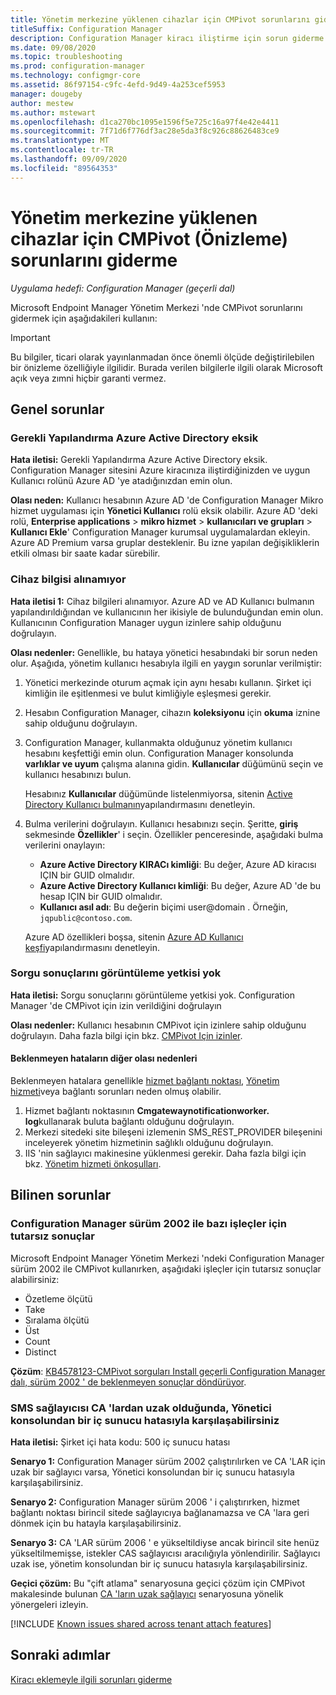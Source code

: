 ```yaml
---
title: Yönetim merkezine yüklenen cihazlar için CMPivot sorunlarını giderme
titleSuffix: Configuration Manager
description: Configuration Manager kiracı iliştirme için sorun giderme CMPivot
ms.date: 09/08/2020
ms.topic: troubleshooting
ms.prod: configuration-manager
ms.technology: configmgr-core
ms.assetid: 86f97154-c9fc-4efd-9d49-4a253cef5953
manager: dougeby
author: mestew
ms.author: mstewart
ms.openlocfilehash: d1ca270bc1095e1596f5e725c16a97f4e42e4411
ms.sourcegitcommit: 7f71d6f776df3ac28e5da3f8c926c88626483ce9
ms.translationtype: MT
ms.contentlocale: tr-TR
ms.lasthandoff: 09/09/2020
ms.locfileid: "89564353"
---
```

# <a name="troubleshoot-cmpivot-preview-for-devices-uploaded-to-the-admin-center"></a>Yönetim merkezine yüklenen cihazlar için CMPivot (Önizleme) sorunlarını giderme
<!--6024392-->
*Uygulama hedefi: Configuration Manager (geçerli dal)*

Microsoft Endpoint Manager Yönetim Merkezi 'nde CMPivot sorunlarını gidermek için aşağıdakileri kullanın:

> [!Important]
> Bu bilgiler, ticari olarak yayınlanmadan önce önemli ölçüde değiştirilebilen bir önizleme özelliğiyle ilgilidir. Burada verilen bilgilerle ilgili olarak Microsoft açık veya zımni hiçbir garanti vermez.

## <a name="common-issues"></a>Genel sorunlar

### <a name="the-necessary-configuration-is-missing-in-azure-active-directory"></a><a name="bkmk_aad"></a> Gerekli Yapılandırma Azure Active Directory eksik

**Hata iletisi:** Gerekli Yapılandırma Azure Active Directory eksik. Configuration Manager sitesini Azure kiracınıza iliştirdiğinizden ve uygun Kullanıcı rolünü Azure AD 'ye atadığınızdan emin olun.

**Olası neden:** Kullanıcı hesabının Azure AD 'de Configuration Manager Mikro hizmet uygulaması için **Yönetici Kullanıcı** rolü eksik olabilir. Azure AD 'deki rolü, **Enterprise applications**  >  **mikro hizmet**  >  **kullanıcıları ve grupları**  >  **Kullanıcı Ekle**' Configuration Manager kurumsal uygulamalardan ekleyin. Azure AD Premium varsa gruplar desteklenir. Bu izne yapılan değişikliklerin etkili olması bir saate kadar sürebilir.

### <a name="unable-to-get-device-information"></a><a name="bkmk_noinfo"></a> Cihaz bilgisi alınamıyor

**Hata iletisi 1:** Cihaz bilgileri alınamıyor. Azure AD ve AD Kullanıcı bulmanın yapılandırıldığından ve kullanıcının her ikisiyle de bulunduğundan emin olun. Kullanıcının Configuration Manager uygun izinlere sahip olduğunu doğrulayın.

**Olası nedenler:** Genellikle, bu hataya yönetici hesabındaki bir sorun neden olur. Aşağıda, yönetim kullanıcı hesabıyla ilgili en yaygın sorunlar verilmiştir:

1. Yönetici merkezinde oturum açmak için aynı hesabı kullanın. Şirket içi kimliğin ile eşitlenmesi ve bulut kimliğiyle eşleşmesi gerekir.
1. Hesabın Configuration Manager, cihazın **koleksiyonu** için **okuma** iznine sahip olduğunu doğrulayın.
1. Configuration Manager, kullanmakta olduğunuz yönetim kullanıcı hesabını keşfettiği emin olun. Configuration Manager konsolunda **varlıklar ve uyum** çalışma alanına gidin. **Kullanıcılar** düğümünü seçin ve kullanıcı hesabınızı bulun.

    Hesabınız **Kullanıcılar** düğümünde listelenmiyorsa, sitenin [Active Directory Kullanıcı bulmanın](../core/servers/deploy/configure/about-discovery-methods.md#bkmk_aboutUser)yapılandırmasını denetleyin.

1. Bulma verilerini doğrulayın. Kullanıcı hesabınızı seçin. Şeritte, **giriş** sekmesinde **Özellikler**' i seçin. Özellikler penceresinde, aşağıdaki bulma verilerini onaylayın:

    - **Azure Active Directory KIRACı kimliği**: Bu değer, Azure AD kiracısı IÇIN bir GUID olmalıdır.
    - **Azure Active Directory Kullanıcı kimliği**: Bu değer, Azure AD 'de bu hesap IÇIN bir GUID olmalıdır.
    - **Kullanıcı asıl adı**: Bu değerin biçimi user@domain . Örneğin, `jqpublic@contoso.com`.

    Azure AD özellikleri boşsa, sitenin [Azure AD Kullanıcı keşfi](../core/servers/deploy/configure/about-discovery-methods.md#azureaddisc)yapılandırmasını denetleyin.


### <a name="not-authorized-to-view-query-results"></a><a name="bkmk_rbac"></a> Sorgu sonuçlarını görüntüleme yetkisi yok

**Hata iletisi:** Sorgu sonuçlarını görüntüleme yetkisi yok. Configuration Manager 'de CMPivot için izin verildiğini doğrulayın

**Olası nedenler:** Kullanıcı hesabının CMPivot için izinlere sahip olduğunu doğrulayın. Daha fazla bilgi için bkz. [CMPivot Için izinler](cmpivot-start.md#permissions).

#### <a name="other-possible-causes-of-unexpected-errors"></a><a name="bkmk_other"></a> Beklenmeyen hataların diğer olası nedenleri

Beklenmeyen hatalara genellikle [hizmet bağlantı noktası](../core/servers/deploy/configure/about-the-service-connection-point.md), [Yönetim hizmeti](../develop/adminservice/overview.md)veya bağlantı sorunları neden olmuş olabilir.

1. Hizmet bağlantı noktasının **Cmgatewaynotificationworker. log**kullanarak buluta bağlantı olduğunu doğrulayın.
1. Merkezi sitedeki site bileşeni izlemenin SMS_REST_PROVIDER bileşenini inceleyerek yönetim hizmetinin sağlıklı olduğunu doğrulayın.
1. IIS 'nin sağlayıcı makinesine yüklenmesi gerekir. Daha fazla bilgi için bkz. [Yönetim hizmeti önkoşulları](../develop/adminservice/overview.md#prerequisites).

## <a name="known-issues"></a>Bilinen sorunlar

### <a name="inconsistent-results-for-some-operators-with-configuration-manager-version-2002"></a>Configuration Manager sürüm 2002 ile bazı işleçler için tutarsız sonuçlar
<!--7784718, 7884272-->
Microsoft Endpoint Manager Yönetim Merkezi 'ndeki Configuration Manager sürüm 2002 ile CMPivot kullanırken, aşağıdaki işleçler için tutarsız sonuçlar alabilirsiniz:

- Özetleme ölçütü
- Take
- Sıralama ölçütü
- Üst
- Count
- Distinct

**Çözüm**: [KB4578123-CMPivot sorguları Install geçerli Configuration Manager dalı, sürüm 2002 ' de beklenmeyen sonuçlar döndürüyor](https://support.microsoft.com/help/4578123).

### <a name="when-the-sms-provider-is-remote-from-the-cas-you-may-encounter-an-internal-server-error-from-the-admin-console"></a><a name="bkmk_dblhop"></a> SMS sağlayıcısı CA 'lardan uzak olduğunda, Yönetici konsolundan bir iç sunucu hatasıyla karşılaşabilirsiniz

**Hata iletisi:** Şirket içi hata kodu: 500 iç sunucu hatası

**Senaryo 1:** Configuration Manager sürüm 2002 çalıştırılırken ve CA 'LAR için uzak bir sağlayıcı varsa, Yönetici konsolundan bir iç sunucu hatasıyla karşılaşabilirsiniz.

**Senaryo 2:** Configuration Manager sürüm 2006 ' i çalıştırırken, hizmet bağlantı noktası birincil sitede sağlayıcıya bağlanamazsa ve CA 'lara geri dönmek için bu hatayla karşılaşabilirsiniz. 

**Senaryo 3:** CA 'LAR sürüm 2006 ' e yükseltildiyse ancak birincil site henüz yükseltilmemişse, istekler CAS sağlayıcısı aracılığıyla yönlendirilir. Sağlayıcı uzak ise, yönetim konsolundan bir iç sunucu hatasıyla karşılaşabilirsiniz. 

**Geçici çözüm:** Bu "çift atlama" senaryosuna geçici çözüm için CMPivot makalesinde bulunan [CA 'ların uzak sağlayıcı](../core/servers/manage/cmpivot-changes.md#cas-has-a-remote-provider) senaryosuna yönelik yönergeleri izleyin.


[!INCLUDE [Known issues shared across tenant attach features](includes/known-issues-shared.md)]

## <a name="next-steps"></a>Sonraki adımlar

[Kiracı eklemeyle ilgili sorunları giderme](troubleshoot.md)
